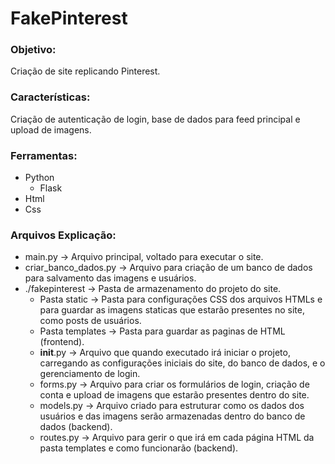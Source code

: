 # FakePinterest

### Objetivo:

Criação de site replicando Pinterest.

### Características:

Criação de autenticação de login, base de dados para feed principal e upload de imagens.

### Ferramentas:

- Python
  - Flask
- Html
- Css

### Arquivos Explicação:

- main.py -> Arquivo principal, voltado para executar o site.
- criar_banco_dados.py -> Arquivo para criação de um banco de dados para salvamento das imagens e usuários.
- ./fakepinterest -> Pasta de armazenamento do projeto do site.
  - Pasta static -> Pasta para configurações CSS dos arquivos HTMLs e para guardar as imagens staticas que estarão presentes no site, como posts de usuários.
  - Pasta templates -> Pasta para guardar as paginas de HTML (frontend).
  - __init__.py -> Arquivo que quando executado irá iniciar o projeto, carregando as configurações iniciais do site, do banco de dados, e o gerenciamento de login.
  - forms.py -> Arquivo para criar os formulários de login, criação de conta e upload de imagens que estarão presentes dentro do site.
  - models.py -> Arquivo criado para estruturar como os dados dos usuários e das imagens serão armazenadas dentro do banco de dados (backend).
  - routes.py -> Arquivo para gerir o que irá em cada página HTML da pasta templates e como funcionarão (backend).